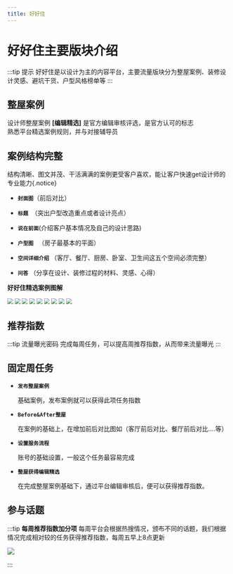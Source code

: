 ```yaml
---
title: 好好住
---
```


# 好好住主要版块介绍

:::tip 提示
好好住是以设计为主的内容平台，主要流量版块分为整屋案例、装修设计灵感、避坑干货、户型风格榜单等
:::



## 整屋案例

设计师整屋案例 **[编辑精选]** 是官方编辑审核评选，是官方认可的标志<br>熟悉平台精选案例规则，并与对接辅导员



## 案例结构完整

结构清晰、图文并茂、干活满满的案例更受客户喜欢，能让客户快速get设计师的专业能力{.notice}

- **`封面图`**（前后对比）

- **`标题 `**（突出户型改造重点或者设计亮点）

- **`说在前面`**(介绍客户基本情况及自己的设计思路)

- **`户型图 `** （房子最基本的平面）

- **`空间详细介绍`** （客厅、餐厅、厨房、卧室、卫生间这五个空间必须完整）

- **`问答`** （分享在设计、装修过程的材料、灵感、心得）

  

**好好住精选案例图解**

<img src="https://cdn.jsdelivr.net/gh/xbrooke/img/brooke/01.jpg" style="zoom:80%;" />

<img src="https://cdn.jsdelivr.net/gh/xbrooke/img/brooke/02.jpg" style="zoom:80%;" />

<img src="https://cdn.jsdelivr.net/gh/xbrooke/img/brooke/03.jpg" style="zoom:80%;" />

<img src="https://cdn.jsdelivr.net/gh/xbrooke/img/brooke/04.jpg" style="zoom:80%;" />

<img src="https://cdn.jsdelivr.net/gh/xbrooke/img/brooke/05.jpg" style="zoom:80%;" />

<img src="https://cdn.jsdelivr.net/gh/xbrooke/img/brooke/06.jpg" style="zoom:80%;" />

<img src="https://cdn.jsdelivr.net/gh/xbrooke/img/brooke/07.jpg" style="zoom:80%;" />

<img src="https://cdn.jsdelivr.net/gh/xbrooke/img/brooke/08.jpg" style="zoom:80%;" />

<img src="https://cdn.jsdelivr.net/gh/xbrooke/img/brooke/09.jpg" style="zoom:80%;" />







## 推荐指数

:::tip 流量曝光密码
完成每周任务，可以提高周推荐指数，从而带来流量曝光
:::





## 固定周任务

- **`发布整屋案例`**   

  基础案例，发布案例就可以获得此项任务指数

- **`Before&After整屋`**

  在案例的基础上，在增加前后对比图如（客厅前后对比、餐厅前后对比....等）

- **`设置服务流程`**

  账号的基础设置，一般这个任务最容易完成

- **`整屋获得编辑精选`**

  在完成整屋案例基础下，通过平台编辑审核后，便可以获得推荐指数。





## 参与话题

:::tip **每周推荐指数加分项**
每周平台会根据热搜情况，颁布不同的话题，我们根据情况完成相对较的任务获得推荐指数，每周五早上8点更新

![](https://cdn.jsdelivr.net/gh/xbrooke/img/brooke/83d096e9-aac3-421a-824a-fe009016fefc.png)

:::

